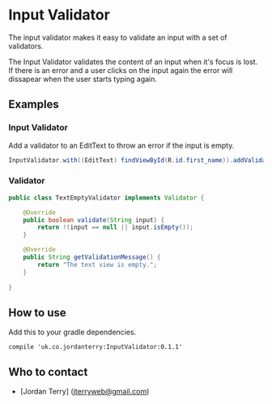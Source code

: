 # Input Validator

The input validator makes it easy to validate an input with a set of validators.

The Input Validator validates the content of an input when it's focus is lost. If there is an error and a user clicks on the input again the error will dissapear when the user starts typing again.


## Examples

### Input Validator

Add a validator to an EditText to throw an error if the input is empty.

```Java
InputValidator.with((EditText) findViewById(R.id.first_name)).addValidator(new TextEmptyValidator());
```

### Validator

```Java
public class TextEmptyValidator implements Validator {

    @Override
    public boolean validate(String input) {
        return !(input == null || input.isEmpty());
    }

    @Override
    public String getValidationMessage() {
        return "The text view is empty.";
    }
    
}

```

## How to use

Add this to your gradle dependencies.

`compile 'uk.co.jordanterry:InputValidator:0.1.1'`

## Who to contact

* [Jordan Terry] (jterryweb@gmail.com)
